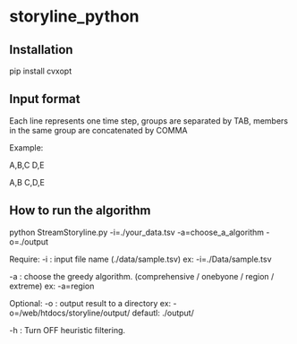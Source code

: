storyline_python
================

##  Installation

pip install cvxopt


## Input format

Each line represents one time step, groups are separated by TAB, members in the same group are concatenated by COMMA

Example: 

A,B,C	D,E

A,B	C,D,E


## How to run the algorithm

python StreamStoryline.py -i=./your_data.tsv -a=choose_a_algorithm -o=./output

Require:
-i : input file name (./data/sample.tsv)
	ex: -i=./Data/sample.tsv
	
-a : choose the greedy algorithm. (comprehensive / onebyone / region / extreme)
	ex: -a=region
	
Optional:
-o : output result to a directory
	ex: -o=/web/htdocs/storyline/output/
	defautl: ./output/
	
-h : Turn OFF heuristic filtering.
